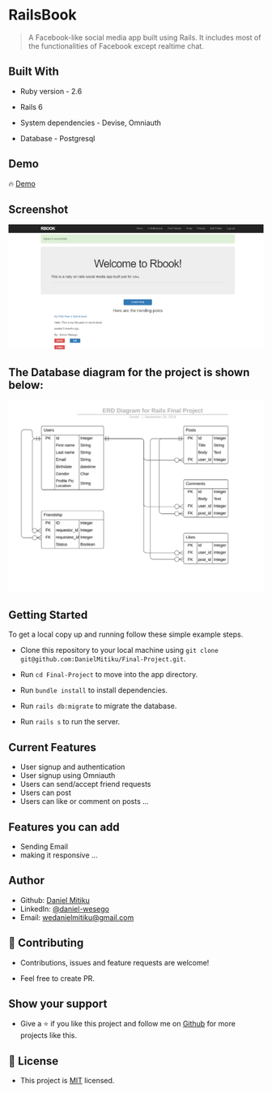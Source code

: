 # RailsBook

> A Facebook-like social media app built using Rails. It includes most of the functionalities of Facebook except realtime chat.

## Built With

- Ruby version - 2.6

- Rails 6

- System dependencies - Devise, Omniauth

- Database - Postgresql

## Demo

🔥 [Demo](https://serene-shore-00148.herokuapp.com/)

## Screenshot

<img src="./screenshot.png">

## The Database diagram for the project is shown below:

![DatabaseDiagram](./docs/erd.jpg)

## Getting Started

To get a local copy up and running follow these simple example steps.

 - Clone this repository to your local machine using ```git clone git@github.com:DanielMitiku/Final-Project.git```.

 - Run ```cd Final-Project``` to move into the app directory.
 
 - Run ```bundle install``` to install dependencies.
 
 - Run ```rails db:migrate``` to migrate the database.

 - Run ```rails s``` to run the server.

## Current Features

- User signup and authentication
- User signup using Omniauth 
- Users can send/accept friend requests
- Users can post
- Users can like or comment on posts ...

## Features you can add

- Sending Email 
- making it responsive ...

## Author

- Github: [Daniel Mitiku](https://github.com/DanielMitiku)
- LinkedIn: [@daniel-wesego](https://www.linkedin.com/in/daniel-wesego/)
- Email: wedanielmitiku@gmail.com

## 🤝 Contributing

- Contributions, issues and feature requests are welcome!

- Feel free to create PR.

## Show your support

- Give a ⭐️ if you like this project and follow me on [Github](https://github.com/DanielMitiku) for more projects like this.

## 📝 License

- This project is [MIT](lic.url) licensed.
